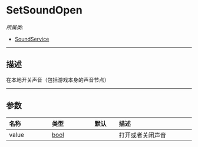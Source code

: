 # SetSoundOpen

*所属类*:
* [SoundService](/Api/Classes/Sound/SoundService.md)
------------------------------------------------------------------------------------------
## 描述

在本地开关声音（包括游戏本身的声音节点）

------------------------------------------------------------------------------------------
## 参数

|<div style="width:100px">名称</div>|<div style="width:100px">类型</div>|<div style="width:50px">默认</div>|<div style="width:350px">描述</div>|
|:---|:---|:---|:---|
|value|[bool](/Api/DataType/Bool.md)||打开或者关闭声音|
